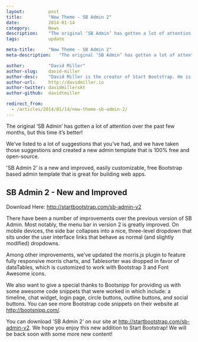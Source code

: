 ```yaml
---
layout:			post
title:			"New Theme - SB Admin 2"
date:			2014-01-14
category:		News
description:	"The original ‘SB Admin’ has gotten a lot of attention..."
tags:			update

meta-title:		"New Theme - SB Admin 2"
meta-description:	"The original ‘SB Admin’ has gotten a lot of attention..."

author:			"David Miller"
author-slug:	david-miller
author-desc:	"David Miller is the creator of Start Bootstrap. He is a front end web designer and developer working out of sunny Orlando, Florida."
author-url:		http://davidmiller.io
author-twitter:	davidmillerskt
author-github:	davidtmiller

redirect_from:
  - /articles/2014/01/14/new-theme-sb-admin-2/
---
```


The original ‘SB Admin’ has gotten a lot of attention over the past few months, but this time it’s better!

We’ve listed to a lot of suggestions that you’ve had, and we have taken those suggestions and created a new admin template that is 100% free and open-source.

'SB Admin 2’ is a new and improved, easily customizable, free Bootstrap based admin template that is great for building web apps.

## SB Admin 2 - New and Improved
Download Here: <http://startbootstrap.com/sb-admin-v2>

There have been a number of improvements over the previous version of SB Admin. Most notably, the menu bar in version 2 is greatly improved. On mobile devices, the side bar collapses into a nice, three-level dropdown that sits under the user interface links that behave as normal (and slightly modified) dropdowns.

Among other improvements, we’ve updated the morris.js plugin to feature fully responsive morris charts, and Tablesorter was dropped in favor of dataTables, which is customized to work with Bootstrap 3 and Font Awesome icons.

We also want to give a special thanks to Bootsnipp for providing us with some awesome code snippets that were worked in which include: a timeline, chat widget, login page, circle buttons, outline buttons, and social buttons. You can see more Bootstrap code snippets on their website at <http://bootsnipp.com/>.

You can download 'SB Admin 2’ on our site at <http://startbootstrap.com/sb-admin-v2>. We hope you enjoy this new addition to Start Bootstrap! We will be back soon with some more new content!
